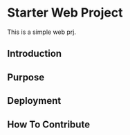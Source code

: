 # Starter Web Project

This is a simple web prj.

## Introduction

## Purpose

## Deployment

## How To Contribute 

